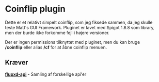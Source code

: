[release]: https://github.com/flupxd/Coinflip/releases/latest
# Coinflip plugin
Dette er et relativt simpelt coinflip, som jeg fiksede sammen, da jeg skulle teste Matt's GUI Framework. Pluginet er lavet med Spigot 1.8.8 som library, men der burde ikke forkomme fejl i højere versioner.  

Der er ingen permissions tilknyttet med pluginet, men du kan bruge **/coinflip** eller alias **/cf** for at åbne coinflip menuen.

## Kræver

[**flupxd-api**](https://github.com/flupxd/flupxd-api) - Samling af forskellige api'er
